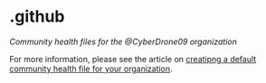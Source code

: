 # .github

*Community health files for the @CyberDrone09 organization*

For more information, please see the article on [creatipng a default community health file for your organization](https://help.github.com/en/articles/creating-a-default-community-health-file-for-your-organization).
